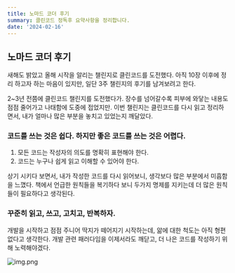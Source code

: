 ```yaml
---
title: 노마드 코더 후기
summary: 클린코드 정독후 요약사항을 정리합니다.
date: '2024-02-16'
---
```


## 노마드 코더 후기

새해도 밝았고 올해 시작을 알리는 챌린지로 클린코드를 도전했다.
아직 10장 이후에 정리 하고자 하는 마음이 있지만, 일단 3주 챌린지의 후기를 남겨보려고 한다.

2~3년 전쯤에 클린코드 챌린지를 도전했다가. 장수를 넘어갈수록 피부에 와닿는 내용도 점점 줄어가고 나태함에 도중에 접었지만.
이번 챌린지는 클린코드를 다시 읽고 정리하면서, 내가 얼마나 많은 부분을 놓치고 있었는지 깨달았다.

### 코드를 쓰는 것은 쉽다. 하지만 좋은 코드를 쓰는 것은 어렵다.

1. 모든 코드는 작성자의 의도를 명확히 표현해야 한다.
2. 코드는 누구나 쉽게 읽고 이해할 수 있어야 한다.

상기 시키다 보면서, 내가 작성한 코드를 다시 읽어보니, 생각보다 많은 부분에서 미흡함을 느꼈다.
책에서 언급한 원칙들을 복기하다 보니 두가지 명제를 지키는데 더 많은 원칙들이 필요하다고 생각된다.

### 꾸준히 읽고, 쓰고, 고치고, 반복하자.

개발을 시작하고 점점 주니어 딱지가 떼어지기 시작하는데, 앎에 대한 척도는 아직 형편없다고 생각한다.
개발 관련 패러다임을 이제서라도 깨닫고, 더 나은 코드를 작성하기 위해 노력해야겠다.

![img.png](/nomad_complete.png)

